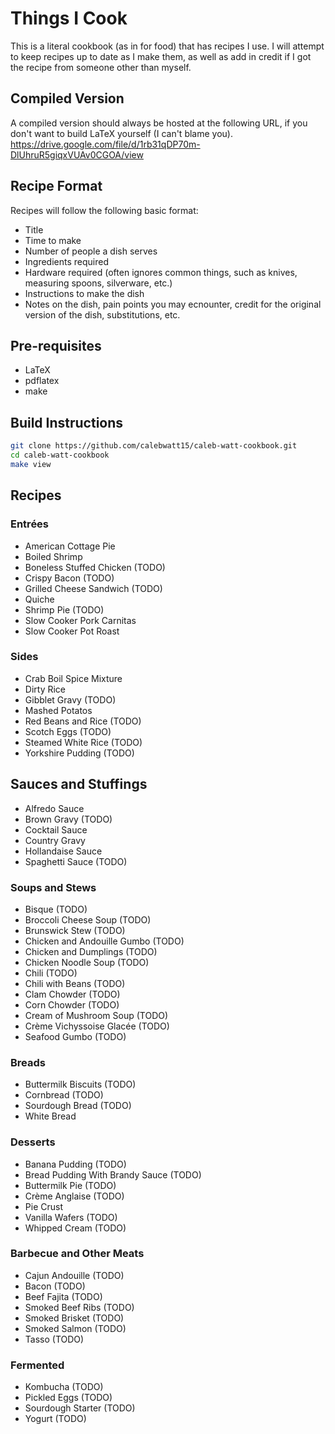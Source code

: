# Things I Cook
This is a literal cookbook (as in for food) that has recipes I use. I will attempt to keep recipes up to date as I make them, as well as add in credit if I got the recipe from someone other than myself.

## Compiled Version
A compiled version should always be hosted at the following URL, if you don't want to build LaTeX yourself (I can't blame you).
<https://drive.google.com/file/d/1rb31qDP70m-DlUhruR5giqxVUAv0CGOA/view>

## Recipe Format
Recipes will follow the following basic format:
* Title
* Time to make
* Number of people a dish serves
* Ingredients required
* Hardware required (often ignores common things, such as knives, measuring spoons, silverware, etc.)
* Instructions to make the dish
* Notes on the dish, pain points you may ecnounter, credit for the original version of the dish, substitutions, etc.


## Pre-requisites
* LaTeX
* pdflatex
* make


## Build Instructions
```Bash
git clone https://github.com/calebwatt15/caleb-watt-cookbook.git
cd caleb-watt-cookbook
make view
```

## Recipes
### Entrées
* American Cottage Pie
* Boiled Shrimp
* Boneless Stuffed Chicken (TODO)
* Crispy Bacon (TODO)
* Grilled Cheese Sandwich (TODO)
* Quiche
* Shrimp Pie (TODO)
* Slow Cooker Pork Carnitas
* Slow Cooker Pot Roast

### Sides
* Crab Boil Spice Mixture
* Dirty Rice
* Gibblet Gravy (TODO)
* Mashed Potatos
* Red Beans and Rice (TODO)
* Scotch Eggs (TODO)
* Steamed White Rice (TODO)
* Yorkshire Pudding (TODO)

## Sauces and Stuffings
* Alfredo Sauce
* Brown Gravy (TODO)
* Cocktail Sauce
* Country Gravy
* Hollandaise Sauce
* Spaghetti Sauce (TODO)

### Soups and Stews
* Bisque (TODO)
* Broccoli Cheese Soup (TODO)
* Brunswick Stew (TODO)
* Chicken and Andouille Gumbo (TODO)
* Chicken and Dumplings (TODO)
* Chicken Noodle Soup (TODO)
* Chili (TODO)
* Chili with Beans (TODO)
* Clam Chowder (TODO)
* Corn Chowder (TODO)
* Cream of Mushroom Soup (TODO)
* Crème Vichyssoise Glacée (TODO)
* Seafood Gumbo (TODO)

### Breads
* Buttermilk Biscuits (TODO)
* Cornbread (TODO)
* Sourdough Bread (TODO)
* White Bread

### Desserts
* Banana Pudding (TODO)
* Bread Pudding With Brandy Sauce (TODO)
* Buttermilk Pie (TODO)
* Crème Anglaise (TODO)
* Pie Crust
* Vanilla Wafers (TODO)
* Whipped Cream (TODO)

### Barbecue and Other Meats
* Cajun Andouille (TODO)
* Bacon (TODO)
* Beef Fajita (TODO)
* Smoked Beef Ribs (TODO)
* Smoked Brisket (TODO)
* Smoked Salmon (TODO)
* Tasso (TODO)

### Fermented
* Kombucha (TODO)
* Pickled Eggs (TODO)
* Sourdough Starter (TODO)
* Yogurt (TODO)